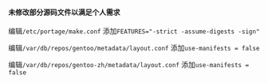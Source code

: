 #### 未修改部分源码文件以满足个人需求
编辑`/etc/portage/make.conf`
添加`FEATURES="-strict -assume-digests -sign"`

编辑`/var/db/repos/gentoo/metadata/layout.conf`
添加`use-manifests = false`

编辑`/var/db/repos/gentoo-zh/metadata/layout.conf`
添加`use-manifests = false`

